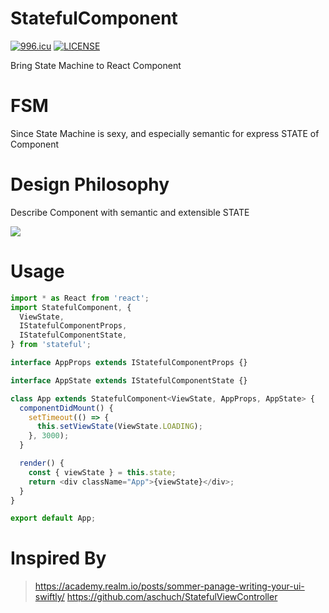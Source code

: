 # StatefulComponent

[![996.icu](https://img.shields.io/badge/link-996.icu-red.svg)](https://996.icu) [![LICENSE](https://img.shields.io/badge/license-Anti%20996-blue.svg)](https://github.com/996icu/996.ICU/blob/master/LICENSE)

Bring State Machine to React Component

# FSM

Since State Machine is sexy, and especially semantic for express STATE of Component

# Design Philosophy

Describe Component with semantic and extensible STATE

![](https://ws1.sinaimg.cn/large/006tNc79gy1g1v0qvijavj31p00u04a0.jpg)

# Usage

```javascript
import * as React from 'react';
import StatefulComponent, {
  ViewState,
  IStatefulComponentProps,
  IStatefulComponentState,
} from 'stateful';

interface AppProps extends IStatefulComponentProps {}

interface AppState extends IStatefulComponentState {}

class App extends StatefulComponent<ViewState, AppProps, AppState> {
  componentDidMount() {
    setTimeout(() => {
      this.setViewState(ViewState.LOADING);
    }, 3000);
  }

  render() {
    const { viewState } = this.state;
    return <div className="App">{viewState}</div>;
  }
}

export default App;
```



# Inspired By



> https://academy.realm.io/posts/sommer-panage-writing-your-ui-swiftly/
> https://github.com/aschuch/StatefulViewController